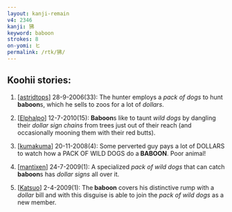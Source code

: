 ```yaml
---
layout: kanji-remain
v4: 2346
kanji: 狒
keyword: baboon
strokes: 8
on-yomi: ヒ
permalink: /rtk/狒/
---
```


## Koohii stories: 

1) [<a href="http://kanji.koohii.com/profile/astridtops">astridtops</a>] 28-9-2006(33): The hunter employs a <em>pack of dogs</em> to hunt<strong> baboon</strong>s, which he sells to zoos for a lot of <em>dollars</em>.

2) [<a href="http://kanji.koohii.com/profile/Elphalpo">Elphalpo</a>] 12-7-2010(15): <strong>Baboon</strong>s like to taunt <em>wild dogs</em> by dangling their <em>dollar sign chains</em> from trees just out of their reach (and occasionally mooning them with their red butts).

3) [<a href="http://kanji.koohii.com/profile/kumakuma">kumakuma</a>] 20-11-2008(4): Some perverted guy pays a lot of DOLLARS to watch how a PACK OF WILD DOGS do a<strong> BABOON</strong>. Poor animal!

4) [<a href="http://kanji.koohii.com/profile/mantixen">mantixen</a>] 24-7-2009(1): A specialized <em>pack of wild dogs</em> that can catch<strong> baboon</strong>s has <em>dollar signs</em> all over it.

5) [<a href="http://kanji.koohii.com/profile/Katsuo">Katsuo</a>] 2-4-2009(1): The<strong> baboon</strong> covers his distinctive rump with a <em>dollar</em> bill and with this disguise is able to join the <em>pack of wild dogs</em> as a new member.

